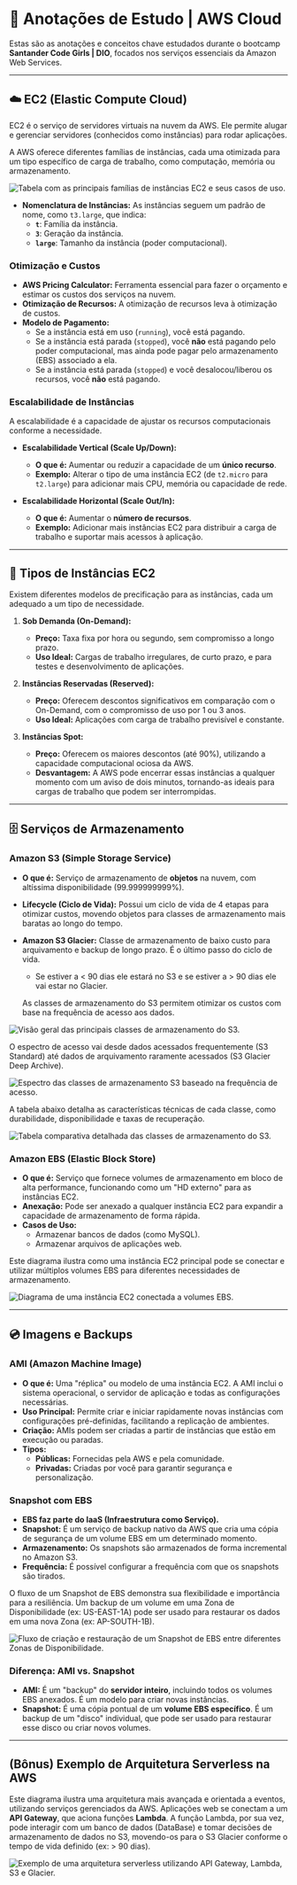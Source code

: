 # 📝 Anotações de Estudo | AWS Cloud

Estas são as anotações e conceitos chave estudados durante o bootcamp **Santander Code Girls | DIO**, focados nos serviços essenciais da Amazon Web Services.

---

## ☁️ EC2 (Elastic Compute Cloud)

EC2 é o serviço de servidores virtuais na nuvem da AWS. Ele permite alugar e gerenciar servidores (conhecidos como instâncias) para rodar aplicações.

A AWS oferece diferentes famílias de instâncias, cada uma otimizada para um tipo específico de carga de trabalho, como computação, memória ou armazenamento.

![Tabela com as principais famílias de instâncias EC2 e seus casos de uso.](../assets/add01.jpg)

- **Nomenclatura de Instâncias:** As instâncias seguem um padrão de nome, como `t3.large`, que indica:
  - **`t`**: Família da instância.
  - **`3`**: Geração da instância.
  - **`large`**: Tamanho da instância (poder computacional).

### Otimização e Custos

- **AWS Pricing Calculator:** Ferramenta essencial para fazer o orçamento e estimar os custos dos serviços na nuvem.
- **Otimização de Recursos:** A otimização de recursos leva à otimização de custos.
- **Modelo de Pagamento:**
  - Se a instância está em uso (`running`), você está pagando.
  - Se a instância está parada (`stopped`), você **não** está pagando pelo poder computacional, mas ainda pode pagar pelo armazenamento (EBS) associado a ela.
  - Se a instância está parada (`stopped`) e você desalocou/liberou os recursos, você **não** está pagando.

### Escalabilidade de Instâncias

A escalabilidade é a capacidade de ajustar os recursos computacionais conforme a necessidade.

- **Escalabilidade Vertical (Scale Up/Down):**
  - **O que é:** Aumentar ou reduzir a capacidade de um **único recurso**.
  - **Exemplo:** Alterar o tipo de uma instância EC2 (de `t2.micro` para `t2.large`) para adicionar mais CPU, memória ou capacidade de rede.

- **Escalabilidade Horizontal (Scale Out/In):**
  - **O que é:** Aumentar o **número de recursos**.
  - **Exemplo:** Adicionar mais instâncias EC2 para distribuir a carga de trabalho e suportar mais acessos à aplicação.

---

## 🛒 Tipos de Instâncias EC2

Existem diferentes modelos de precificação para as instâncias, cada um adequado a um tipo de necessidade.

1.  **Sob Demanda (On-Demand):**
    - **Preço:** Taxa fixa por hora ou segundo, sem compromisso a longo prazo.
    - **Uso Ideal:** Cargas de trabalho irregulares, de curto prazo, e para testes e desenvolvimento de aplicações.

2.  **Instâncias Reservadas (Reserved):**
    - **Preço:** Oferecem descontos significativos em comparação com o On-Demand, com o compromisso de uso por 1 ou 3 anos.
    - **Uso Ideal:** Aplicações com carga de trabalho previsível e constante.

3.  **Instâncias Spot:**
    - **Preço:** Oferecem os maiores descontos (até 90%), utilizando a capacidade computacional ociosa da AWS.
    - **Desvantagem:** A AWS pode encerrar essas instâncias a qualquer momento com um aviso de dois minutos, tornando-as ideais para cargas de trabalho que podem ser interrompidas.

---

## 🗄️ Serviços de Armazenamento

### Amazon S3 (Simple Storage Service)

- **O que é:** Serviço de armazenamento de **objetos** na nuvem, com altíssima disponibilidade (99.999999999%).
- **Lifecycle (Ciclo de Vida):** Possui um ciclo de vida de 4 etapas para otimizar custos, movendo objetos para classes de armazenamento mais baratas ao longo do tempo.
- **Amazon S3 Glacier:** Classe de armazenamento de baixo custo para arquivamento e backup de longo prazo. É o último passo do ciclo de vida.
  - Se estiver a < 90 dias ele estará no S3 e se estiver a > 90 dias ele vai estar no Glacier.

  As classes de armazenamento do S3 permitem otimizar os custos com base na frequência de acesso aos dados.

![Visão geral das principais classes de armazenamento do S3.](../assets/add05.jpg)

O espectro de acesso vai desde dados acessados frequentemente (S3 Standard) até dados de arquivamento raramente acessados (S3 Glacier Deep Archive).

![Espectro das classes de armazenamento S3 baseado na frequência de acesso.](../assets/add06.jpg)

A tabela abaixo detalha as características técnicas de cada classe, como durabilidade, disponibilidade e taxas de recuperação.

![Tabela comparativa detalhada das classes de armazenamento do S3.](../assets/add04.jpg)

### Amazon EBS (Elastic Block Store)

- **O que é:** Serviço que fornece volumes de armazenamento em bloco de alta performance, funcionando como um "HD externo" para as instâncias EC2.
- **Anexação:** Pode ser anexado a qualquer instância EC2 para expandir a capacidade de armazenamento de forma rápida.
- **Casos de Uso:**
  - Armazenar bancos de dados (como MySQL).
  - Armazenar arquivos de aplicações web.

Este diagrama ilustra como uma instância EC2 principal pode se conectar e utilizar múltiplos volumes EBS para diferentes necessidades de armazenamento.

![Diagrama de uma instância EC2 conectada a volumes EBS.](../assets/add02.jpg)

---

## 💿 Imagens e Backups

### AMI (Amazon Machine Image)

- **O que é:** Uma "réplica" ou modelo de uma instância EC2. A AMI inclui o sistema operacional, o servidor de aplicação e todas as configurações necessárias.
- **Uso Principal:** Permite criar e iniciar rapidamente novas instâncias com configurações pré-definidas, facilitando a replicação de ambientes.
- **Criação:** AMIs podem ser criadas a partir de instâncias que estão em execução ou paradas.
- **Tipos:**
  - **Públicas:** Fornecidas pela AWS e pela comunidade.
  - **Privadas:** Criadas por você para garantir segurança e personalização.

### Snapshot com EBS

- **EBS faz parte do IaaS (Infraestrutura como Serviço).**
- **Snapshot:** É um serviço de backup nativo da AWS que cria uma cópia de segurança de um volume EBS em um determinado momento.
- **Armazenamento:** Os snapshots são armazenados de forma incremental no Amazon S3.
- **Frequência:** É possível configurar a frequência com que os snapshots são tirados.

O fluxo de um Snapshot de EBS demonstra sua flexibilidade e importância para a resiliência. Um backup de um volume em uma Zona de Disponibilidade (ex: US-EAST-1A) pode ser usado para restaurar os dados em uma nova Zona (ex: AP-SOUTH-1B).

![Fluxo de criação e restauração de um Snapshot de EBS entre diferentes Zonas de Disponibilidade.](../assets/add03.jpg)

### Diferença: AMI vs. Snapshot

- **AMI:** É um "backup" do **servidor inteiro**, incluindo todos os volumes EBS anexados. É um modelo para criar novas instâncias.
- **Snapshot:** É uma cópia pontual de um **volume EBS específico**. É um backup de um "disco" individual, que pode ser usado para restaurar esse disco ou criar novos volumes.

---

## (Bônus) Exemplo de Arquitetura Serverless na AWS

Este diagrama ilustra uma arquitetura mais avançada e orientada a eventos, utilizando serviços gerenciados da AWS. Aplicações web se conectam a um **API Gateway**, que aciona funções **Lambda**. A função Lambda, por sua vez, pode interagir com um banco de dados (DataBase) e tomar decisões de armazenamento de dados no S3, movendo-os para o S3 Glacier conforme o tempo de vida definido (ex: > 90 dias).

![Exemplo de uma arquitetura serverless utilizando API Gateway, Lambda, S3 e Glacier.](../assets/add07.jpg)